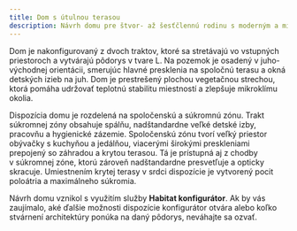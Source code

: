 ```yaml
---
title: Dom s útulnou terasou
description: Návrh domu pre štvor- až šesťčlennú rodinu s moderným a minimalistickým výrazom. V Habitat konfigurátore sme skombinovali priestranný pôdorys s rozpočtovo optimalizovaným stvárnením architektúry. Dom definuje kombinácia bielej a hnedej škrabanej omietky, s ozvláštnením v podobe krytej terasy v srdci dispozície.
---
```

Dom je nakonfigurovaný z dvoch traktov, ktoré sa stretávajú vo vstupných priestoroch a vytvárajú pôdorys v tvare L. Na pozemok je osadený v juho-východnej orientácii, smerujúc hlavné presklenia na spoločnú terasu a okná detských izieb na juh. Dom je prestrešený plochou vegetačnou strechou, ktorá pomáha udržovať teplotnú stabilitu miestností a zlepšuje mikroklímu okolia.

Dispozícia domu je rozdelená na spoločenskú a súkromnú zónu. Trakt súkromnej zóny obsahuje spálňu, nadštandardne veľké detské izby, pracovňu a hygienické zázemie. Spoločenskú zónu tvorí veľký priestor obývačky s kuchyňou a jedálňou, viacerými širokými preskleniami prepojený so záhradou a krytou terasou. Tá je prístupná aj z chodby v súkromnej zóne, ktorú zároveň nadštandardne presvetľuje a opticky skracuje. Umiestnením krytej terasy v srdci dispozície je vytvorený pocit poloátria a maximálneho súkromia.

Návrh domu vznikol s využitím služby <strong>Habitat konfigurátor</strong>. Ak by vás zaujímalo, aké ďalšie možnosti dispozície konfigurátor otvára alebo koľko stvárnení architektúry ponúka na daný pôdorys, neváhajte sa ozvať.

    